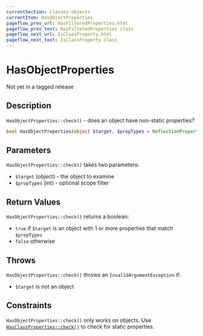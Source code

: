 ```yaml
---
currentSection: classes-objects
currentItem: HasObjectProperties
pageflow_prev_url: HasFilteredProperties.html
pageflow_prev_text: HasFilteredProperties class
pageflow_next_url: IsClassProperty.html
pageflow_next_text: IsClassProperty class
---
```


# HasObjectProperties

<div class="callout warning" markdown="1">
Not yet in a tagged release
</div>

## Description

`HasObjectProperties::check()` - does an object have non-static properties?

```php
bool HasObjectProperties(object $target, $propTypes = ReflectionProperty::IS_PUBLIC);
```

## Parameters

`HasObjectProperties::check()` takes two parameters:

* `$target` (object) - the object to examine
* `$propTypes` (int) - optional scope filter

## Return Values

`HasObjectProperties::check()` returns a boolean:

* `true` if `$target` is an object with 1 or more properties that match `$propTypes`
* `false` otherwise

## Throws

`HasObjectProperties::check()` throws an `InvalidArgumentException` if:

* `$target` is not an object

## Constraints

`HasObjectProperties::check()` only works on objects. Use [`HasClassProperties::check()`](HasClassProperties.html) to check for static properties.

